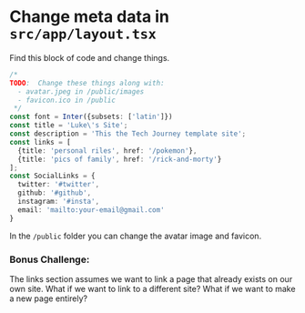 # Change meta data in `src/app/layout.tsx`

Find this block of code and change things.

```typescript
/*
TODO:  Change these things along with:
  - avatar.jpeg in /public/images
  - favicon.ico in /public
 */
const font = Inter({subsets: ['latin']})
const title = 'Luke\'s Site';
const description = 'This the Tech Journey template site';
const links = [
  {title: 'personal riles', href: '/pokemon'},
  {title: 'pics of family', href: '/rick-and-morty'}
];
const SocialLinks = {
  twitter: '#twitter',
  github: '#github',
  instagram: '#insta',
  email: 'mailto:your-email@gmail.com'
}
```

In the `/public` folder you can change the avatar image and favicon.

### Bonus Challenge: 
The links section assumes we want to link a page that already exists on our own site. What if we want to link to a different site?
What if we want to make a new page entirely?
